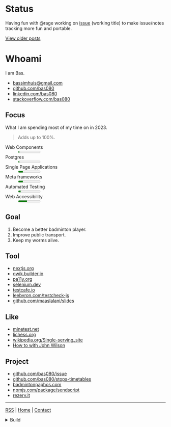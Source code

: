 # Status

Having fun with @rage working on [issue](https://github.com/bas080/issue) (working
title) to make issue/notes tracking more fun and portable.


<a href="#Posts">View older posts</a>

# Whoami

I am Bas.

- [bassimhuis@gmail.com](mailto:bassimhuis@gmail.com)
- [github.com/bas080](https://github.com/bas080)
- [linkedin.com/bas080](https://www.linkedin.com/in/bas080)
- [stackoverflow.com/bas080](https://stackoverflow.com/users/989394/bas080)

## Focus

What I am spending most of my time on in 2023.

> Adds up to 100%.

<dl>

  <dt>Web Components</dt>
  <dd title="5/100">
    <meter max="100" value="5">5/100</meter>
  </dd>

  <dt>Postgres</dt>
  <dd title="5/100">
    <meter max="100" value="5">5/100</meter>
  </dd>

  <dt>Single Page Applications</dt>
  <dd title="20/100">
    <meter max="100" value="20">20/100</meter>
  </dd>

  <dt>Meta frameworks</dt>
  <dd title="20/100">
    <meter max="100" value="20">20/100</meter>
  </dd>

  <dt>Automated Testing</dt>
  <dd title="10/100">
    <meter max="100" value="10">10/100</meter>
  </dd>

  <dt>Web Accessibility</dt>
  <dd title="40/100">
    <meter max="100" value="40">40/100</meter>
  </dd>

</dl>

## Goal

1. Become a better badminton player.
2. Improve public transport.
3. Keep my worms alive.

## Tool

- [nextjs.org](https://nextjs.org)
- [qwik.builder.io](https://qwik.builder.io)
- [pa11y.org](https://pa11y.org)
- [selenium.dev](https://www.selenium.dev/selenium/docs/api/javascript/index.html)
- [testcafe.io](https://testcafe.io)
- [leebyron.com/testcheck-js](http://leebyron.com/testcheck-js/)
- [github.com/maaslalani/slides](https://github.com/maaslalani/slides)

## Like

- [minetest.net](https://www.minetest.net/)
- [lichess.org](https://lichess.org/)
- [wikipedia.org/Single-serving_site](https://en.wikipedia.org/wiki/Single-serving_site)
- [How to with John Wilson](https://www.imdb.com/title/tt10801534/)

## Project

- [github.com/bas080/issue](https://github.com/bas080/issue)
- [github.com/bas080/stops-timetables](https://github.com/bas080/stops-timetables)
- [badmintonpaphos.com](https://badmintonpaphos.com)
- [npmjs.com/package/sendscript](https://www.npmjs.com/package/sendscript)
- [rezerv.it](https://rezerv.it)

---

[RSS](https://github.com/bas080/bas080.github.io/commits/master.atom) |
[Home](#) |
[Contact](#Whoami)

<details class="display-none">

<summary>
Build
</summary>

This file is created with `markatzea`, `pandoc` and `simplecss`.

```bash
test -n "$RECUR" || {

  echo '# Status'
  echo
  cat status.md
  echo
  echo
  echo '<a href="#Posts">View older posts</a>'
  echo

  RECUR=1 markatzea README.mz
} | tee README.md

LANG=en date -Ih

{
echo '<!doctype html>
<html lang="en">
<head>
  <title>bas080</title>
  <link rel="icon" href="data:image/svg+xml,&lt;svg xmlns=%22http://www.w3.org/2000/svg%22 viewBox=%220 0 100 100%22&gt;&lt;text y=%22.9em%22 font-size=%2290%22&gt;🍲&lt;/text&gt;&lt;/svg&gt;"/>
  <meta name="viewport" content="width=device-width, initial-scale=1.0">
  <meta http-equiv="X-UA-Compatible" content="IE=edge">
  <meta name="description" content="Greetings from your friendly and helpful neighborhood web dev.">

  <script>
    (function() {

      function wow(event) {
        var dialog = document.getElementsByTagName("dialog")[0]
        if (window.location.hash.startsWith("#Posts"))
          dialog.showModal()
        else
          dialog.close()
      }

      window.addEventListener("popstate", wow);
      window.addEventListener("DOMContentLoaded", wow);

    })();
  </script>

  <style>


    :root, ::backdrop {
        --bg: #fff;
        --accent-bg: #f5f7ff;
        --text: midnightblue;
        --text-light: #585858;
        --border: gainsboro;
        --accent: deeppink;
        --code: #d81b60;
        --preformatted: #444;
        --marked: #ffdd33;
        --disabled: #efefef;
    }

    @media (prefers-color-scheme: dark) {
      :root, ::backdrop {
          color-scheme: dark;
          --bg: #212121;
          --border: #444444;
          --accent-bg: #2b2b2b;
          --text: #dcdcdc;
          --text-light: #ababab;
          --accent: deepskyblue;
          --code: #f06292;
          --preformatted: #ccc;
          --disabled: #111;
      }
    }

    dl {
      max-width: 512px;
      column-gap: 0;
      row-gap: 0;
      display: grid;
      grid-template-columns: 4fr 1fr;
    }

    dt, dd {
      border-bottom: 1px solid var(--border);
      margin-left: 0;
    }

    meter {
      width: 100%;
    }

    a {
        text-decoration: none;
        color: var(--accent);
    }


    hr {
        margin: 2rem 0;
    }

    ul {
      list-style-type: square;
    }

    ul, ol {
      padding-left: 0;
      list-style-position: inside;
    }

    body {
      margin: 0 3vh;
      font-family: monospace;
      color: var(--text);
      background-color: var(--bg);
    }


    h2, h3 {
        font-weight: normal;
    }

    h1, h2, h3 {
      font-size: 1em;
      padding-top: 3vh;
      margin: 0;
    }

    h1 a, h2 a, h3 a {
      background-color: var(--text);
      color: var(--bg);
      padding: 0 1ex;
      display: inline;
    }

    a:hover {
      text-decoration: underline;
    }

    :focus {
      outline: 2px solid var(--text);
      outline-offset: 2px;
    }

    p, li {
      line-height: 1.625;
    }

    dialog {
        background-color: var(--bg);
        border: 1px solid var(--border);
    }

    .pull-right {
      float: right;
    }
    html:has(dialog[open]:modal) {
      overflow: hidden;
    }
    .display-none {
      display: none;
    }
    body {
      overflow-x: hidden;
    }

  </style>
</head>
<body>
<main>
'



echo '<dialog>'
echo '<a href="#" class="pull-right">Close</a>'

echo

echo '<h1>Posts</h1>'

{
  git log --pretty=format:"%H %as" status.md
  echo
} | while read -r hash datum; do
  echo "<h2 id='Posts/$datum'><a href='#Posts/$datum'>$datum</a></h2>"
  echo
  git show "$hash:./status.md"
  echo
done | pandoc

echo '</dialog>'

pandoc README.md

echo '<script>'

npx babel -f - --presets=@babel/preset-env <<< '(function () {
  for (const item of document.querySelectorAll("h1,h2,h3")) {

    if (item.children.length !== 0) continue
    // if (item.childNodes[0].nodeType !== item.TEXT_NODE) continue

    const id = item.innerText

    item.setAttribute("id", id)

    if (!id) return

    const anchor = document.createElement("a")

    anchor.setAttribute("href", `#${id}`)
    anchor.innerText = id

    item.innerText = ""
    item.appendChild(anchor)
  }
})();' | npx terser

echo '</script>'

echo '
</main>
</body>
</html>
'
} > index.html


```
```
2023-12-07T00+01:00
```
</details>

